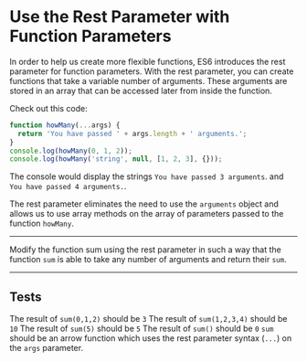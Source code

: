 # Use the Rest Parameter with Function Parameters

In order to help us create more flexible functions, ES6 introduces the rest parameter for function parameters. With the rest parameter, you can create functions that take a variable number of arguments. These arguments are stored in an array that can be accessed later from inside the function.

Check out this code:

```js
function howMany(...args) {
  return 'You have passed ' + args.length + ' arguments.';
}
console.log(howMany(0, 1, 2));
console.log(howMany('string', null, [1, 2, 3], {}));
```

The console would display the strings `You have passed 3 arguments`. and `You have passed 4 arguments.`.

The rest parameter eliminates the need to use the `arguments` object and allows us to use array methods on the array of parameters passed to the function `howMany`.

---

Modify the function sum using the rest parameter in such a way that the function `sum` is able to take any number of arguments and return their `sum`.

---

## Tests

The result of `sum(0,1,2)` should be `3`
The result of `sum(1,2,3,4)` should be `10`
The result of `sum(5)` should be `5`
The result of `sum()` should be `0`
`sum` should be an arrow function which uses the rest parameter syntax (`...`) on the `args` parameter.
